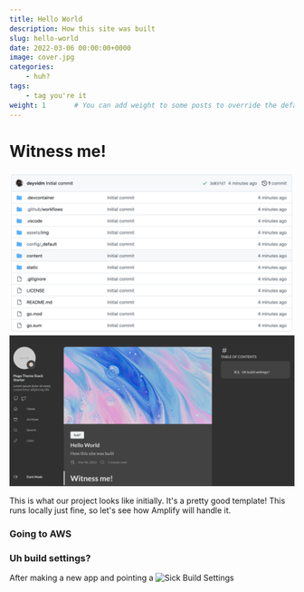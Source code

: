 ```yaml
---
title: Hello World
description: How this site was built
slug: hello-world
date: 2022-03-06 00:00:00+0000
image: cover.jpg
categories:
    - huh?
tags:
    - tag you're it
weight: 1       # You can add weight to some posts to override the default sorting (date descending)
---
```


# Witness me! 
![repo](1-repo.png)
![localhost](1-initial.png)

This is what our project looks like initially. 
It's a pretty good template! 
This runs locally just fine, so let's see how Amplify will handle it.

### Going to AWS


### Uh build settings? 

After making a new app and pointing a 
![Sick Build Settings](1.png>)